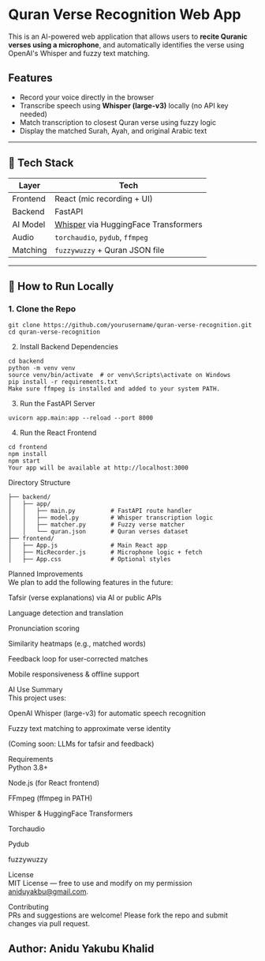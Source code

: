 # Quran Verse Recognition Web App

This is an AI-powered web application that allows users to **recite Quranic verses using a microphone**, and automatically identifies the verse using OpenAI's Whisper and fuzzy text matching.

## Features

- Record your voice directly in the browser  
- Transcribe speech using **Whisper (large-v3)** locally (no API key needed)  
- Match transcription to closest Quran verse using fuzzy logic  
- Display the matched Surah, Ayah, and original Arabic text  

---

## 🧩 Tech Stack  

| Layer       | Tech                                 |  
|-------------|--------------------------------------|  
| Frontend    | React (mic recording + UI)           |  
| Backend     | FastAPI                              |  
| AI Model    | [Whisper](https://github.com/openai/whisper) via HuggingFace Transformers |  
| Audio       | `torchaudio`, `pydub`, `ffmpeg`      |  
| Matching    | `fuzzywuzzy` + Quran JSON file       |  

---

## 🚀 How to Run Locally  

### 1. Clone the Repo  
  
```
git clone https://github.com/yourusername/quran-verse-recognition.git  
cd quran-verse-recognition
```

2. Install Backend Dependencies  
```
cd backend  
python -m venv venv  
source venv/bin/activate  # or venv\Scripts\activate on Windows  
pip install -r requirements.txt  
Make sure ffmpeg is installed and added to your system PATH.  
```
3. Run the FastAPI Server  
```
uvicorn app.main:app --reload --port 8000
``` 
4. Run the React Frontend  
```
cd frontend  
npm install  
npm start  
Your app will be available at http://localhost:3000  
```
Directory Structure  

```
├── backend/  
│   ├── app/  
│   │   ├── main.py          # FastAPI route handler  
│   │   ├── model.py         # Whisper transcription logic  
│   │   ├── matcher.py       # Fuzzy verse matcher  
│   │   └── quran.json       # Quran verses dataset  
├── frontend/  
│   ├── App.js               # Main React app  
│   ├── MicRecorder.js       # Microphone logic + fetch  
│   ├── App.css              # Optional styles
```
Planned Improvements  
We plan to add the following features in the future:  

Tafsir (verse explanations) via AI or public APIs  

Language detection and translation  

Pronunciation scoring  

Similarity heatmaps (e.g., matched words)  

Feedback loop for user-corrected matches  

Mobile responsiveness & offline support  

AI Use Summary  
This project uses:  
 
OpenAI Whisper (large-v3) for automatic speech recognition  

Fuzzy text matching to approximate verse identity  

(Coming soon: LLMs for tafsir and feedback)  

Requirements  
Python 3.8+  

Node.js (for React frontend)  

FFmpeg (ffmpeg in PATH)  

Whisper & HuggingFace Transformers  

Torchaudio  

Pydub  

fuzzywuzzy  

License  
MIT License — free to use and modify on my permission aniduyakbu@gmail.com.  

Contributing  
PRs and suggestions are welcome! Please fork the repo and submit changes via pull request.  

## Author: Anidu Yakubu Khalid
